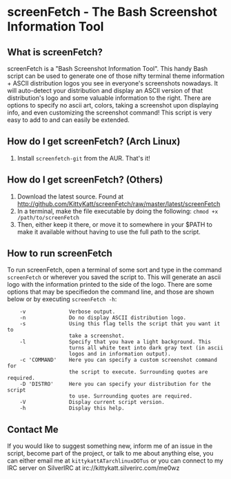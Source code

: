 screenFetch - The Bash Screenshot Information Tool
===============

What is screenFetch?
---------------------

screenFetch is a "Bash Screenshot Information Tool". This handy Bash 
script can be used to generate one of those nifty terminal theme 
information + ASCII distribution logos you see in everyone's screenshots
nowadays. It will auto-detect your distribution and display an ASCII
version of that distribution's logo and some valuable information to the
right. There are options to specify no ascii art, colors, taking a
screenshot upon displaying info, and even customizing the screenshot
command! This script is very easy to add to and can easily be extended.

How do I get screenFetch? (Arch Linux)
---------------------

1. Install `screenfetch-git` from the AUR. That's it!


How do I get screenFetch? (Others)
---------------------

1. Download the latest source. Found at http://github.com/KittyKatt/screenFetch/raw/master/latest/screenFetch
2. In a terminal, make the file executable by doing the following: `chmod +x /path/to/screenFetch`
3. Then, either keep it there, or move it to somewhere in your $PATH to make it available without having to use the full path to the script.

How to run screenFetch
------------------------

To run screenFetch, open a terminal of some sort and type in the command `screenFetch`
or wherever you saved the script to. This will generate an ascii logo with the 
information printed to the side of the logo. There are some options that may be
specifiedon the command line, and those are shown below or by executing `screenFetch -h`:

        -v              Verbose output.
        -n              Do no display ASCII distribution logo.
        -s              Using this flag tells the script that you want it to
                        take a screenshot.
        -l              Specify that you have a light background. This 
                        turns all white text into dark gray text (in ascii
                        logos and in information output).
        -c 'COMMAND'    Here you can specify a custom screenshot command for
                        the script to execute. Surrounding quotes are required.
        -D 'DISTRO'     Here you can specify your distribution for the script
                        to use. Surrounding quotes are required.
        -V              Display current script version.
        -h              Display this help.


Contact Me
------------------------
If you would like to suggest something new, inform me of an issue in the
script, become part of the project, or talk to me about anything else,
you can either email me at `kittykattATarchlinuxDOTus` or you can connect
to my IRC server on SilverIRC at irc://kittykatt.silverirc.com/me0wz
